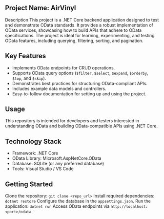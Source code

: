 ## Project Name: AirVinyl
Description
This project is a .NET Core backend application designed to test and demonstrate OData standards. It provides a robust implementation of OData services, showcasing how to build APIs that adhere to OData specifications. The project is ideal for learning, experimenting, and testing OData features, including querying, filtering, sorting, and pagination.

## Key Features
- Implements OData endpoints for CRUD operations.
- Supports OData query options (`$filter`, `$select`, `$expand`, `$orderby`, `$top`, and `$skip`).
- Demonstrates best practices for structuring OData-compliant APIs.
- Includes example data models and controllers.
- Easy-to-follow documentation for setting up and using the project.
## Usage
This repository is intended for developers and testers interested in understanding OData and building OData-compatible APIs using .NET Core.

## Technology Stack
- Framework: .NET Core
- OData Library: Microsoft.AspNetCore.OData
- Database: SQLite (or any preferred database)
- Tools: Visual Studio / VS Code
## Getting Started
Clone the repository: `git clone <repo_url>`
Install required dependencies: `dotnet restore`
Configure the database in the `appsettings.json`.
Run the application: `dotnet run`
Access OData endpoints via `http://localhost:<port>/odata`.

